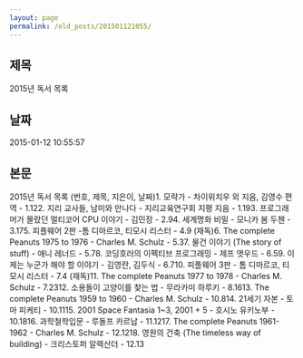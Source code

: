 ```yaml
---
layout: page
permalink: /old_posts/201501121055/
---
```


## 제목
2015년 독서 목록

## 날짜
2015-01-12 10:55:57

## 본문
2015년 독서 목록 (번호, 제목, 지은이, 날짜)1. 모략가 - 차이위치우 외 지음, 김영수 편역 - 1.122. 지리 교사들, 남미와 만나다 - 지리교육연구회 지평 지음 - 1.193. 프로그래머가 몰랐던 멀티코어 CPU 이야기 - 김민장 - 2.94. 세계명화 비밀 - 모니카 봄 두첸 - 3.175. 피플웨어 2판 -톰 디마르코, 티모시 리스터 - 4.9 (재독)6. The complete Peanuts 1975 to 1976 - Charles M. Schulz - 5.37. 물건 이야기 (The story of stuff) - 애니 레너드 - 5.78. 코딩호러의 이펙티브 프로그래밍 - 제프 앳우드 - 6.59. 이제는 누군가 해야 할 이야기 - 김영란, 김두식 - 6.710. 피플웨어 3판 - 톰 디마르코, 티모시 리스터 - 7.4 (재독)11. The complete Peanuts 1977 to 1978 - Charles M. Schulz - 7.2312. 소용돌이 고양이를 찾는 법 - 무라카미 하루키 - 8.1613. The complete Peanuts 1959 to 1960 - Charles M. Schulz - 10.814. 21세기 자본 - 토마 피케티 - 10.1115. 2001 Space Fantasia 1~3, 2001 + 5 - 호시노 유키노부 - 10.1816. 과학철학입문 - 루돌프 카르납 - 11.1217. The complete Peanuts 1961-1962 - Charles M. Schulz - 12.1218. 영원의 건축 (The timeless way of building) - 크리스토퍼 알렉산더 - 12.13